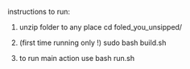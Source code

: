 instructions to run:

1. unzip folder to any place
	cd foled_you_unsipped/

2. (first time running only !)
  sudo bash build.sh

3. to run main action use
  bash run.sh


